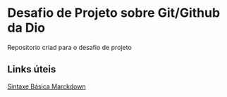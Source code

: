 # Desafio de Projeto  sobre Git/Github da Dio
Repositorio criad para o desafio de projeto

## Links úteis
[Sintaxe  Básica Marckdown](https://www.markdownguide.org/getting-started/)
